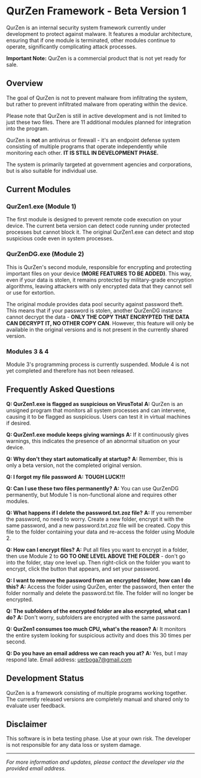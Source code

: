 # QurZen Framework - Beta Version 1

QurZen is an internal security system framework currently under development to protect against malware. It features a modular architecture, ensuring that if one module is terminated, other modules continue to operate, significantly complicating attack processes.

**Important Note:** QurZen is a commercial product that is not yet ready for sale.

## Overview

The goal of QurZen is not to prevent malware from infiltrating the system, but rather to prevent infiltrated malware from operating within the device.

Please note that QurZen is still in active development and is not limited to just these two files. There are 11 additional modules planned for integration into the program.

QurZen is **not** an antivirus or firewall - it's an endpoint defense system consisting of multiple programs that operate independently while monitoring each other. **IT IS STILL IN DEVELOPMENT PHASE.**

The system is primarily targeted at government agencies and corporations, but is also suitable for individual use.

## Current Modules

### QurZen1.exe (Module 1)
The first module is designed to prevent remote code execution on your device. The current beta version can detect code running under protected processes but cannot block it. The original QurZen1.exe can detect and stop suspicious code even in system processes.

### QurZenDG.exe (Module 2)
This is QurZen's second module, responsible for encrypting and protecting important files on your device **(MORE FEATURES TO BE ADDED)**. This way, even if your data is stolen, it remains protected by military-grade encryption algorithms, leaving attackers with only encrypted data that they cannot sell or use for extortion.

The original module provides data pool security against password theft. This means that if your password is stolen, another QurZenDG instance cannot decrypt the data - **ONLY THE COPY THAT ENCRYPTED THE DATA CAN DECRYPT IT, NO OTHER COPY CAN**. However, this feature will only be available in the original versions and is not present in the currently shared version.

### Modules 3 & 4
Module 3's programming process is currently suspended. Module 4 is not yet completed and therefore has not been released.

## Frequently Asked Questions

**Q: QurZen1.exe is flagged as suspicious on VirusTotal**
**A:** QurZen is an unsigned program that monitors all system processes and can intervene, causing it to be flagged as suspicious. Users can test it in virtual machines if desired.

**Q: QurZen1.exe module keeps giving warnings**
**A:** If it continuously gives warnings, this indicates the presence of an abnormal situation on your device.

**Q: Why don't they start automatically at startup?**
**A:** Remember, this is only a beta version, not the completed original version.

**Q: I forgot my file password**
**A:** **TOUGH LUCK!!!**

**Q: Can I use these two files permanently?**
**A:** You can use QurZenDG permanently, but Module 1 is non-functional alone and requires other modules.

**Q: What happens if I delete the password.txt.zoz file?**
**A:** If you remember the password, no need to worry. Create a new folder, encrypt it with the same password, and a new password.txt.zoz file will be created. Copy this file to the folder containing your data and re-access the folder using Module 2.

**Q: How can I encrypt files?**
**A:** Put all files you want to encrypt in a folder, then use Module 2 to **GO TO ONE LEVEL ABOVE THE FOLDER** - don't go into the folder, stay one level up. Then right-click on the folder you want to encrypt, click the button that appears, and set your password.

**Q: I want to remove the password from an encrypted folder, how can I do this?**
**A:** Access the folder using QurZen, enter the password, then enter the folder normally and delete the password.txt file. The folder will no longer be encrypted.

**Q: The subfolders of the encrypted folder are also encrypted, what can I do?**
**A:** Don't worry, subfolders are encrypted with the same password.

**Q: QurZen1 consumes too much CPU, what's the reason?**
**A:** It monitors the entire system looking for suspicious activity and does this 30 times per second.

**Q: Do you have an email address we can reach you at?**
**A:** Yes, but I may respond late. Email address: uerboga7@gmail.com

## Development Status

QurZen is a framework consisting of multiple programs working together. The currently released versions are completely manual and shared only to evaluate user feedback.

## Disclaimer

This software is in beta testing phase. Use at your own risk. The developer is not responsible for any data loss or system damage.

---

*For more information and updates, please contact the developer via the provided email address.*
